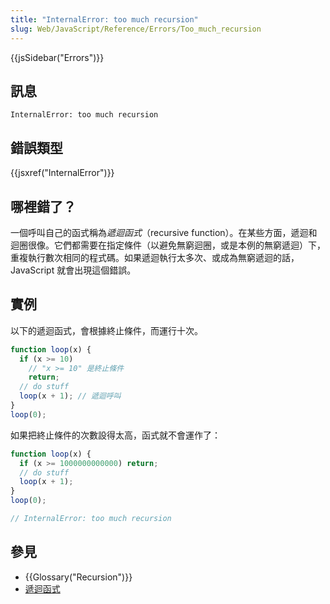 ```yaml
---
title: "InternalError: too much recursion"
slug: Web/JavaScript/Reference/Errors/Too_much_recursion
---
```


{{jsSidebar("Errors")}}

## 訊息

```plain
InternalError: too much recursion
```

## 錯誤類型

{{jsxref("InternalError")}}

## 哪裡錯了？

一個呼叫自己的函式稱為*遞迴函式*（recursive function）。在某些方面，遞迴和迴圈很像。它們都需要在指定條件（以避免無窮迴圈，或是本例的無窮遞迴）下，重複執行數次相同的程式碼。如果遞迴執行太多次、或成為無窮遞迴的話，JavaScript 就會出現這個錯誤。

## 實例

以下的遞迴函式，會根據終止條件，而運行十次。

```js
function loop(x) {
  if (x >= 10)
    // "x >= 10" 是終止條件
    return;
  // do stuff
  loop(x + 1); // 遞迴呼叫
}
loop(0);
```

如果把終止條件的次數設得太高，函式就不會運作了：

```js example-bad
function loop(x) {
  if (x >= 1000000000000) return;
  // do stuff
  loop(x + 1);
}
loop(0);

// InternalError: too much recursion
```

## 參見

- {{Glossary("Recursion")}}
- [遞迴函式](/zh-TW/docs/Web/JavaScript/Guide/Functions#Recursion)
